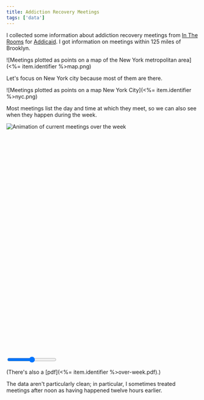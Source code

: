 ```yaml
---
title: Addiction Recovery Meetings
tags: ['data']
---
```

<style>
#slides {
    overflow: hidden;
    position: relative;
    width: 420px;
    height: 350px;
}

@media screen and (min-width: 500px) {
    #slides {
        width: 525px;
        height: 610px;
    }
}

@media screen and (min-width: 1008px) {
    #slides {
        width: 840px;
        height: 650px;
    }
}
 
#slides .slide-container {
    height: 100%;
    left: 0;
    overflow: hidden;
    position: absolute;
    top: 0;
    width: 100%;
}
  
#slides .slide-container img {
    position: absolute;
}

/*    Hide the slide data container    */
#slides .slides {
    display: none;
}
</style>
I collected some information about addiction recovery meetings from
[In The Rooms](http://www.intherooms.com) for [Addicaid](http://addicaid.com/).
I got information on meetings within 125 miles of Brooklyn.

![Meetings plotted as points on a map of the New York metropolitan area](<%= item.identifier %>map.png)

Let's focus on New York city because most of them are there.

![Meetings plotted as points on a map New York City](<%= item.identifier %>nyc.png)

Most meetings list the day and time at which they meet, so we can also see when
they happen during the week.

<div id="slides">
    <div class="slide-container">
        <img src="over-week-001.png" alt="Animation of current meetings over the week">
    </div>
    <ol class="slides">
    <% (1..336).to_a.each do |i| %>
        <li>
            <a href="over-week-<%= '%03d' % i %>.png"></a>
        </li>
    <% end %>
    </ol>
</div>
<input type="range" min="1" max="336" step="1">

(There's also a [pdf](<%= item.identifier %>over-week.pdf).)

The data aren't particularly clean; in particular, I sometimes treated meetings
after noon as having happened twelve hours earlier.

<script src="/js/vendor/jquery.js"></script>
<script src="/js/vendor/really-simple-slideshow.js"></script>
<script>
$(function(){
  $("#slides").rsfSlideshow({
    effect: 'fade',
    interval: 0.1,
    transition: 100,
  })
  $("#slides").rsfSlideshow('bindIndex', $('#slider'), true)
})
</script>

